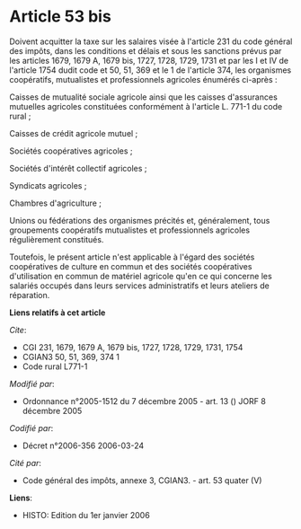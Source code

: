 # Article 53 bis

Doivent acquitter la taxe sur les salaires visée à l'article 231 du code général des impôts, dans les conditions et délais et
sous les sanctions prévus par les articles 1679, 1679 A, 1679 bis, 1727, 1728, 1729, 1731 et par les I et IV de l'article
1754 dudit code et 50, 51, 369 et le 1 de l'article 374, les organismes coopératifs, mutualistes et professionnels agricoles
énumérés ci-après :

Caisses de mutualité sociale agricole ainsi que les caisses d'assurances mutuelles agricoles constituées conformément à
l'article L. 771-1 du code rural ;

Caisses de crédit agricole mutuel ;

Sociétés coopératives agricoles ;

Sociétés d'intérêt collectif agricoles ;

Syndicats agricoles ;

Chambres d'agriculture ;

Unions ou fédérations des organismes précités et, généralement, tous groupements coopératifs mutualistes et professionnels
agricoles régulièrement constitués.

Toutefois, le présent article n'est applicable à l'égard des sociétés coopératives de culture en commun et des sociétés
coopératives d'utilisation en commun de matériel agricole qu'en ce qui concerne les salariés occupés dans leurs services
administratifs et leurs ateliers de réparation.

**Liens relatifs à cet article**

_Cite_:

  - CGI 231, 1679, 1679 A, 1679 bis, 1727, 1728, 1729, 1731, 1754
  - CGIAN3 50, 51, 369, 374 1
  - Code rural L771-1

_Modifié par_:

  - Ordonnance n°2005-1512 du 7 décembre 2005 - art. 13 () JORF 8 décembre 2005

_Codifié par_:

  - Décret n°2006-356 2006-03-24

_Cité par_:

  - Code général des impôts, annexe 3, CGIAN3. - art. 53 quater (V)

**Liens**:

  - HISTO: Edition du 1er janvier 2006
